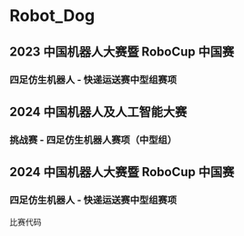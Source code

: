# Robot_Dog

## 2023 中国机器人大赛暨 RoboCup 中国赛

### 四足仿生机器人 - 快递运送赛中型组赛项

## 2024 中国机器人及人工智能大赛

### 挑战赛 - 四足仿生机器人赛项（中型组）

## 2024 中国机器人大赛暨 RoboCup 中国赛

### 四足仿生机器人 - 快递运送赛中型组赛项

比赛代码
